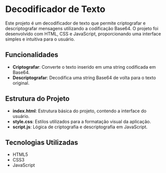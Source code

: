 # Decodificador de Texto

Este projeto é um decodificador de texto que permite criptografar e descriptografar mensagens utilizando a codificação Base64. O projeto foi desenvolvido com HTML, CSS e JavaScript, proporcionando uma interface simples e intuitiva para o usuário.


## Funcionalidades

- **Criptografar**: Converte o texto inserido em uma string codificada em Base64.
- **Descriptografar**: Decodifica uma string Base64 de volta para o texto original.


## Estrutura do Projeto

- **index.html**: Estrutura básica do projeto, contendo a interface do usuário.
- **style.css**: Estilos utilizados para a formatação visual da aplicação.
- **script.js**: Lógica de criptografia e descriptografia em JavaScript.

## Tecnologias Utilizadas
- HTML5
- CSS3
- JavaScript
